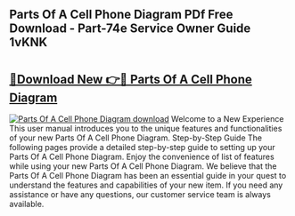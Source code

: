 ## Parts Of A Cell Phone Diagram PDf Free Download - Part-74e Service Owner Guide 1vKNK

# <h2><a href="http://dfp6b8.blite.top/?on=Parts+Of+A+Cell+Phone+Diagram">🔗Download New 👉🔴 Parts Of A Cell Phone Diagram</a></h2>

[![Parts Of A Cell Phone Diagram download](https://i.imgur.com/lujVjoI.png)](http://dfp6b8.blite.top/?on=Parts+Of+A+Cell+Phone+Diagram)
Welcome to a New Experience This user manual introduces you to the unique features and functionalities of your new Parts Of A Cell Phone Diagram. Step-by-Step Guide The following pages provide a detailed step-by-step guide to setting up your Parts Of A Cell Phone Diagram. Enjoy the convenience of list of features while using your new Parts Of A Cell Phone Diagram. We believe that the Parts Of A Cell Phone Diagram has been an essential guide in your quest to understand the features and capabilities of your new item. If you need any assistance or have any questions, our customer service team is always available.
